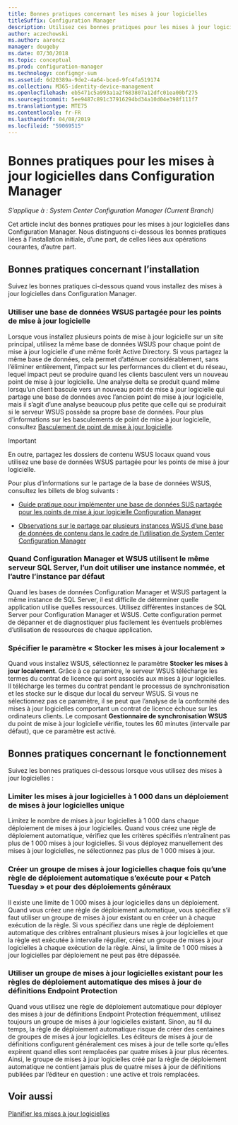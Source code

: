 ```yaml
---
title: Bonnes pratiques concernant les mises à jour logicielles
titleSuffix: Configuration Manager
description: Utilisez ces bonnes pratiques pour les mises à jour logicielles dans Configuration Manager.
author: aczechowski
ms.author: aaroncz
manager: dougeby
ms.date: 07/30/2018
ms.topic: conceptual
ms.prod: configuration-manager
ms.technology: configmgr-sum
ms.assetid: 6d20389a-9de2-4a64-bced-9fc4fa519174
ms.collection: M365-identity-device-management
ms.openlocfilehash: eb5471c5a993a1a2f683807a12dfc01ea00bf275
ms.sourcegitcommit: 5ee9487c891c37916294bd34a10d04e398f111f7
ms.translationtype: MTE75
ms.contentlocale: fr-FR
ms.lasthandoff: 04/08/2019
ms.locfileid: "59069515"
---
```

# <a name="best-practices-for-software-updates-in-configuration-manager"></a>Bonnes pratiques pour les mises à jour logicielles dans Configuration Manager

*S’applique à : System Center Configuration Manager (Current Branch)*

Cet article inclut des bonnes pratiques pour les mises à jour logicielles dans Configuration Manager. Nous distinguons ci-dessous les bonnes pratiques liées à l’installation initiale, d’une part, de celles liées aux opérations courantes, d’autre part.  



## <a name="bkmk_install"></a> Bonnes pratiques concernant l’installation  

Suivez les bonnes pratiques ci-dessous quand vous installez des mises à jour logicielles dans Configuration Manager.  


### <a name="bkmk_shared-susdb"></a> Utiliser une base de données WSUS partagée pour les points de mise à jour logicielle  

Lorsque vous installez plusieurs points de mise à jour logicielle sur un site principal, utilisez la même base de données WSUS pour chaque point de mise à jour logicielle d'une même forêt Active Directory. Si vous partagez la même base de données, cela permet d’atténuer considérablement, sans l’éliminer entièrement, l’impact sur les performances du client et du réseau, lequel impact peut se produire quand les clients basculent vers un nouveau point de mise à jour logicielle. Une analyse delta se produit quand même lorsqu’un client bascule vers un nouveau point de mise à jour logicielle qui partage une base de données avec l’ancien point de mise à jour logicielle, mais il s’agit d’une analyse beaucoup plus petite que celle qui se produirait si le serveur WSUS possède sa propre base de données. Pour plus d’informations sur les basculements de point de mise à jour logicielle, consultez [Basculement de point de mise à jour logicielle](/sccm/sum/plan-design/plan-for-software-updates#BKMK_SUPSwitching).  

> [!IMPORTANT]  
>  En outre, partagez les dossiers de contenu WSUS locaux quand vous utilisez une base de données WSUS partagée pour les points de mise à jour logicielle.  

Pour plus d’informations sur le partage de la base de données WSUS, consultez les billets de blog suivants :  

- [Guide pratique pour implémenter une base de données SUS partagée pour les points de mise à jour logicielle Configuration Manager](https://techcommunity.microsoft.com/t5/Configuration-Manager-Archive/How-to-implement-a-shared-SUSDB-for-Configuration-Manager/ba-p/274103)  

- [Observations sur le partage par plusieurs instances WSUS d’une base de données de contenu dans le cadre de l’utilisation de System Center Configuration Manager](https://blogs.technet.microsoft.com/wsus/2014/03/22/considerations-for-multiple-wsus-instances-sharing-a-content-database-when-using-system-center-configuration-manager-but-without-network-load-balancing-nlb/)  


### <a name="bkmk_sql-instance"></a> Quand Configuration Manager et WSUS utilisent le même serveur SQL Server, l’un doit utiliser une instance nommée, et l’autre l’instance par défaut  

Quand les bases de données Configuration Manager et WSUS partagent la même instance de SQL Server, il est difficile de déterminer quelle application utilise quelles ressources. Utilisez différentes instances de SQL Server pour Configuration Manager et WSUS. Cette configuration permet de dépanner et de diagnostiquer plus facilement les éventuels problèmes d’utilisation de ressources de chaque application.  


### <a name="bkmk_store-local"></a> Spécifier le paramètre « Stocker les mises à jour localement »  

Quand vous installez WSUS, sélectionnez le paramètre **Stocker les mises à jour localement**. Grâce à ce paramètre, le serveur WSUS télécharge les termes du contrat de licence qui sont associés aux mises à jour logicielles. Il télécharge les termes du contrat pendant le processus de synchronisation et les stocke sur le disque dur local du serveur WSUS. Si vous ne sélectionnez pas ce paramètre, il se peut que l’analyse de la conformité des mises à jour logicielles comportant un contrat de licence échoue sur les ordinateurs clients. Le composant **Gestionnaire de synchronisation WSUS** du point de mise à jour logicielle vérifie, toutes les 60 minutes (intervalle par défaut), que ce paramètre est activé.  



## <a name="bkmk_operation"></a> Bonnes pratiques concernant le fonctionnement  

Suivez les bonnes pratiques ci-dessous lorsque vous utilisez des mises à jour logicielles :  


### <a name="bkmk_object-limit"></a> Limiter les mises à jour logicielles à 1 000 dans un déploiement de mises à jour logicielles unique  

Limitez le nombre de mises à jour logicielles à 1 000 dans chaque déploiement de mises à jour logicielles. Quand vous créez une règle de déploiement automatique, vérifiez que les critères spécifiés n’entraînent pas plus de 1 000 mises à jour logicielles. Si vous déployez manuellement des mises à jour logicielles, ne sélectionnez pas plus de 1 000 mises à jour.  


### <a name="bkmk_new-group"></a> Créer un groupe de mises à jour logicielles chaque fois qu’une règle de déploiement automatique s’exécute pour « Patch Tuesday » et pour des déploiements généraux  

Il existe une limite de 1 000 mises à jour logicielles dans un déploiement. Quand vous créez une règle de déploiement automatique, vous spécifiez s’il faut utiliser un groupe de mises à jour existant ou en créer un à chaque exécution de la règle. Si vous spécifiez dans une règle de déploiement automatique des critères entraînant plusieurs mises à jour logicielles et que la règle est exécutée à intervalle régulier, créez un groupe de mises à jour logicielles à chaque exécution de la règle. Ainsi, la limite de 1 000 mises à jour logicielles par déploiement ne peut pas être dépassée.  


### <a name="bkmk_same-group"></a> Utiliser un groupe de mises à jour logicielles existant pour les règles de déploiement automatique des mises à jour de définitions Endpoint Protection  

Quand vous utilisez une règle de déploiement automatique pour déployer des mises à jour de définitions Endpoint Protection fréquemment, utilisez toujours un groupe de mises à jour logicielles existant. Sinon, au fil du temps, la règle de déploiement automatique risque de créer des centaines de groupes de mises à jour logicielles. Les éditeurs de mises à jour de définitions configurent généralement ces mises à jour de telle sorte qu’elles expirent quand elles sont remplacées par quatre mises à jour plus récentes. Ainsi, le groupe de mises à jour logicielles créé par la règle de déploiement automatique ne contient jamais plus de quatre mises à jour de définitions publiées par l’éditeur en question : une active et trois remplacées.  



## <a name="see-also"></a>Voir aussi  
 [Planifier les mises à jour logicielles](/sccm/sum/plan-design/plan-for-software-updates)
